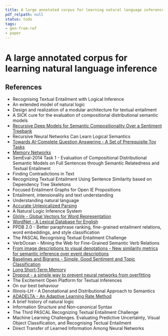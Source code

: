 ```yaml
---
title: A large annotated corpus for learning natural language inference
pdf_relpath: null
status: todo
tags:
- gen-from-ref
- paper
---
```


# A large annotated corpus for learning natural language inference

## References

- Recognising Textual Entailment with Logical Inference
- An extended model of natural logic
- Design and realization of a modular architecture for textual entailment
- A SICK cure for the evaluation of compositional distributional semantic models
- [Recursive Deep Models for Semantic Compositionality Over a Sentiment Treebank](./recursive-deep-models-for-semantic-compositionality-over-a-sentiment-treebank.md)
- Recursive Neural Networks Can Learn Logical Semantics
- [Towards AI-Complete Question Answering - A Set of Prerequisite Toy Tasks](./towards-ai-complete-question-answering-a-set-of-prerequisite-toy-tasks.md)
- [Memory Networks](./memory-networks.md)
- SemEval-2014 Task 1 - Evaluation of Compositional Distributional Semantic Models on Full Sentences through Semantic Relatedness and Textual Entailment
- Finding Contradictions in Text
- Recognizing Textual Entailment Using Sentence Similarity based on Dependency Tree Skeletons
- Focused Entailment Graphs for Open IE Propositions
- Entailment, intensionality and text understanding
- Understanding natural language
- [Accurate Unlexicalized Parsing](./accurate-unlexicalized-parsing.md)
- A Natural Logic Inference System
- [GloVe - Global Vectors for Word Representation](./glove-global-vectors-for-word-representation.md)
- [WordNet - A Lexical Database for English](./wordnet-a-lexical-database-for-english.md)
- PPDB 2.0 - Better paraphrase ranking, fine-grained entailment relations, word embeddings, and style classification
- The PASCAL Recognising Textual Entailment Challenge
- VerbOcean - Mining the Web for Fine-Grained Semantic Verb Relations
- [From image descriptions to visual denotations - New similarity metrics for semantic inference over event descriptions](./from-image-descriptions-to-visual-denotations-new-similarity-metrics-for-semantic-inference-over-event-descriptions.md)
- [Baselines and Bigrams - Simple, Good Sentiment and Topic Classification](./baselines-and-bigrams-simple-good-sentiment-and-topic-classification.md)
- [Long Short-Term Memory](./long-short-term-memory.md)
- [Dropout - a simple way to prevent neural networks from overfitting](./dropout-a-simple-way-to-prevent-neural-networks-from-overfitting.md)
- The Excitement Open Platform for Textual Inferences
- On our best behaviour
- Illinois-LH - A Denotational and Distributional Approach to Semantics
- [ADADELTA - An Adaptive Learning Rate Method](./adadelta-an-adaptive-learning-rate-method.md)
- A brief history of natural logic
- Information Structure and Non‐canonical Syntax
- The Third PASCAL Recognizing Textual Entailment Challenge
- Machine Learning Challenges. Evaluating Predictive Uncertainty, Visual Object Classification, and Recognising Tectual Entailment
- Direct Transfer of Learned Information Among Neural Networks
